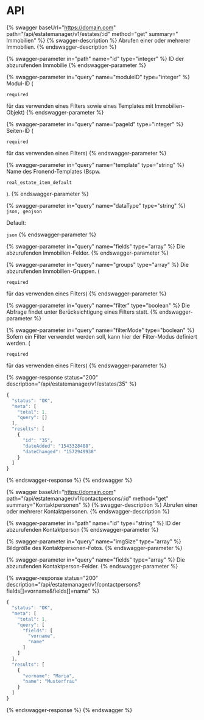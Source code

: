 # API

{% swagger baseUrl="https://domain.com" path="/api/estatemanager/v1/estates/:id" method="get" summary=" Immobilien" %}
{% swagger-description %}
Abrufen einer oder mehrerer Immobilien.
{% endswagger-description %}

{% swagger-parameter in="path" name="id" type="integer" %}
ID der abzurufenden Immobilie
{% endswagger-parameter %}

{% swagger-parameter in="query" name="moduleID" type="integer" %}
Modul-ID (

`required`

 für das verwenden eines Filters sowie eines Templates mit Immobilien-Objekt)
{% endswagger-parameter %}

{% swagger-parameter in="query" name="pageId" type="integer" %}
Seiten-ID (

`required`

 für das verwenden eines Filters)
{% endswagger-parameter %}

{% swagger-parameter in="query" name="template" type="string" %}
Name des Fronend-Templates (Bspw. 

`real_estate_item_default`

).
{% endswagger-parameter %}

{% swagger-parameter in="query" name="dataType" type="string" %}
`json, geojson`

 Default: 

`json`
{% endswagger-parameter %}

{% swagger-parameter in="query" name="fields" type="array" %}
Die abzurufenden Immobilien-Felder. 
{% endswagger-parameter %}

{% swagger-parameter in="query" name="groups" type="array" %}
Die abzurufenden Immobilien-Gruppen. (

`required`

 für das verwenden eines Filters)
{% endswagger-parameter %}

{% swagger-parameter in="query" name="filter" type="boolean" %}
Die Abfrage findet unter Berücksichtigung eines Filters statt.
{% endswagger-parameter %}

{% swagger-parameter in="query" name="filterMode" type="boolean" %}
Sofern ein Filter verwendet werden soll, kann hier der Filter-Modus definiert werden. (

`required`

 für das verwenden eines Filters)
{% endswagger-parameter %}

{% swagger-response status="200" description="/api/estatemanager/v1/estates/35" %}
```javascript
{
  "status": "OK",
  "meta": [
    "total": 1,
    "query": []
  ],
  "results": [
    {
      "id": "35",
      "dateAdded": "1543328488",
      "dateChanged": "1572949938"
    }
  ]
}
```
{% endswagger-response %}
{% endswagger %}

{% swagger baseUrl="https://domain.com" path="/api/estatemanager/v1/contactpersons/:id" method="get" summary="Kontaktpersonen" %}
{% swagger-description %}
Abrufen einer oder mehrerer Kontaktpersonen.
{% endswagger-description %}

{% swagger-parameter in="path" name="id" type="string" %}
ID der abzurufenden Kontaktperson
{% endswagger-parameter %}

{% swagger-parameter in="query" name="imgSize" type="array" %}
Bildgröße des Kontaktpersonen-Fotos.
{% endswagger-parameter %}

{% swagger-parameter in="query" name="fields" type="array" %}
Die abzurufenden Kontaktperson-Felder.
{% endswagger-parameter %}

{% swagger-response status="200" description="/api/estatemanager/v1/contactpersons?fields[]=vorname&fields[]=name" %}
```javascript
{
  "status": "OK",
  "meta": [
    "total": 1,
    "query": [
      "fields": [
        "vorname",
        "name"
      ]
    ]
  ],
  "results": [
    {
      "vorname": "Maria",
      "name": "Musterfrau"
    }
  ]
}
```
{% endswagger-response %}
{% endswagger %}
